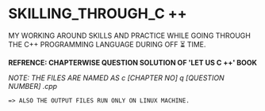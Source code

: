 # SKILLING_THROUGH_C ++
MY WORKING AROUND SKILLS AND PRACTICE WHILE GOING THROUGH THE C++ PROGRAMMING LANGUAGE DURING OFF ⏳ TIME.



**REFRENCE: CHAPTERWISE QUESTION SOLUTION OF 'LET US C ++' BOOK**

_NOTE: THE FILES ARE NAMED AS c [CHAPTER NO] q [QUESTION NUMBER] .cpp_

    => ALSO THE OUTPUT FILES RUN ONLY ON LINUX MACHINE.


